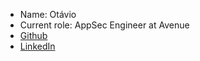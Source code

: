 - Name: Otávio 
- Current role: AppSec Engineer at Avenue
- [Github]("https://github.com/otaviosc")
- [LinkedIn]("https://linkedin.com/in/otaviosc")

